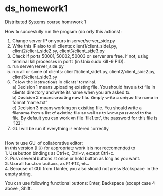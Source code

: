 # ds_homework1
Distributed Systems course homework 1

How to succesfully run the program (do only this actions):<br>
1. Change server IP on yours in server/server_side.py<br>
2. Write this IP also to all clients: client1/client_side1.py, client2/client_side2.py, client3/client_side3.py<br>
3. Check if ports 50001, 50002, 50003 on server are free. If not, using terminal kill processes in ports (in Unix sudo kill -9 PID).<br>
4. run server/server_side.py<br>
5. run all or some of clients: client1/client_side1.py, client2/client_side2.py, client3/client_side3.py<br>
6. Follow the instructions in clients' terminal. <br>
	a) Decision 1 means uploading existing file. You should have a txt file in clients directory and write its name when you are asked to. <br>
	b) Decision 2 means creating new file. Simply write a unique file name in format 'name.txt'<br>
	c) Decision 3 means working on exisiting file. You should write a filename from a list of existing file as well as to know password to the file. By default you can work on file 'file1.txt', the password for this file is '123'.<br>
7. GUI will be run if everything is entered correctly.<br>
<br>
How to use GUI of collaborative editor:<br>
In this version (1.0) for appropriate work it is not reccomended to <br>
	1. Use button bindings as Ctrl+x, Ctrl+v, except Ctrl+c.  <br>
	2. Push several buttons at once or hold button as long as you want.<br>
	3. Use all function buttons, as F1-F12, etc. <br>
	4. Because of GUI from Tkinter, you also should not press Backspace, in the empty string.<br>

You can use following functional buttons: Enter, Backspace (except case 4 above), Shift.   <br>
	
